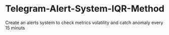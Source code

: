 # Telegram-Alert-System-IQR-Method
Create an alerts system to check metrics volatility and catch anomaly every 15 minuts
